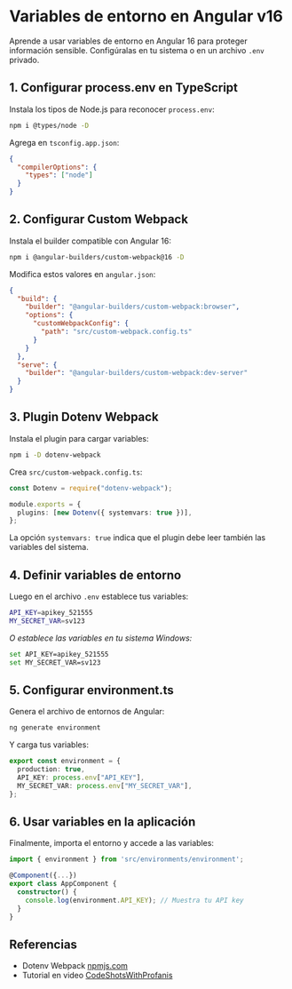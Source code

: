 # Variables de entorno en Angular v16

Aprende a usar variables de entorno en Angular 16 para proteger información sensible. Configúralas en tu sistema o en un archivo `.env` privado.

## 1. Configurar process.env en TypeScript

Instala los tipos de Node.js para reconocer `process.env`:

```bash
npm i @types/node -D
```

Agrega en `tsconfig.app.json`:

```json
{
  "compilerOptions": {
    "types": ["node"]
  }
}
```

## 2. Configurar Custom Webpack

Instala el builder compatible con Angular 16:

```bash
npm i @angular-builders/custom-webpack@16 -D
```

Modifica estos valores en `angular.json`:

```json
{
  "build": {
    "builder": "@angular-builders/custom-webpack:browser",
    "options": {
      "customWebpackConfig": {
        "path": "src/custom-webpack.config.ts"
      }
    }
  },
  "serve": {
    "builder": "@angular-builders/custom-webpack:dev-server"
  }
}
```

## 3. Plugin Dotenv Webpack

Instala el plugin para cargar variables:

```bash
npm i -D dotenv-webpack
```

Crea `src/custom-webpack.config.ts`:

```typescript
const Dotenv = require("dotenv-webpack");

module.exports = {
  plugins: [new Dotenv({ systemvars: true })],
};
```

La opción `systemvars: true` indica que el plugin debe leer también las variables del sistema.

## 4. Definir variables de entorno

Luego en el archivo `.env` establece tus variables:

```bash
API_KEY=apikey_521555
MY_SECRET_VAR=sv123
```

_O establece las variables en tu sistema Windows:_

```bash
set API_KEY=apikey_521555
set MY_SECRET_VAR=sv123
```

## 5. Configurar environment.ts

Genera el archivo de entornos de Angular:

```bash
ng generate environment
```

Y carga tus variables:

```typescript
export const environment = {
  production: true,
  API_KEY: process.env["API_KEY"],
  MY_SECRET_VAR: process.env["MY_SECRET_VAR"],
};
```

## 6. Usar variables en la aplicación

Finalmente, importa el entorno y accede a las variables:

```typescript
import { environment } from 'src/environments/environment';

@Component({...})
export class AppComponent {
  constructor() {
    console.log(environment.API_KEY); // Muestra tu API key
  }
}
```

## Referencias

- Dotenv Webpack [npmjs.com](https://www.npmjs.com/package/dotenv-webpack)
- Tutorial en video [CodeShotsWithProfanis](https://www.youtube.com/watch?v=7ljEz52zdUM)
